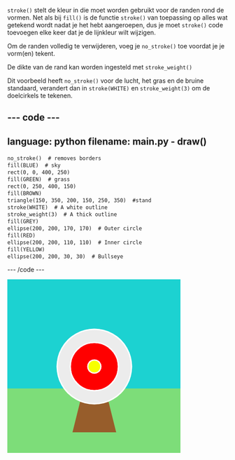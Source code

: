`stroke()` stelt de kleur in die moet worden gebruikt voor de randen rond de vormen. Net als bij `fill()` is de functie `stroke()` van toepassing op alles wat getekend wordt nadat je het hebt aangeroepen, dus je moet `stroke()` code toevoegen elke keer dat je de lijnkleur wilt wijzigen.

Om de randen volledig te verwijderen, voeg je `no_stroke()` toe voordat je je vorm(en) tekent.

De dikte van de rand kan worden ingesteld met `stroke_weight()`

Dit voorbeeld heeft `no_stroke()` voor de lucht, het gras en de bruine standaard, verandert dan in `stroke(WHITE)` en `stroke_weight(3)` om de doelcirkels te tekenen.

--- code ---
---
language: python
filename: main.py - draw()
---

    no_stroke()  # removes borders
    fill(BLUE)  # sky
    rect(0, 0, 400, 250)
    fill(GREEN)  # grass
    rect(0, 250, 400, 150)
    fill(BROWN) 
    triangle(150, 350, 200, 150, 250, 350)  #stand
    stroke(WHITE)  # A white outline
    stroke_weight(3)  # A thick outline
    fill(GREY)
    ellipse(200, 200, 170, 170)  # Outer circle
    fill(RED)
    ellipse(200, 200, 110, 110)  # Inner circle
    fill(YELLOW)
    ellipse(200, 200, 30, 30)  # Bullseye

--- /code ---

![An archery scene with thick, white borders on the circles and no borders on the rectangles or triangle.](images/outline-circles.png)
